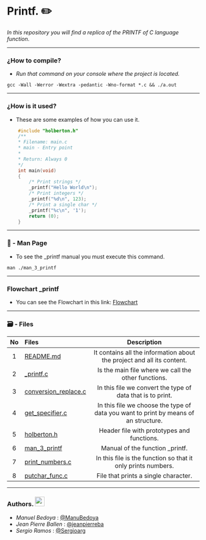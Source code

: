 # Printf. :pencil2:

_In this repository you will find a replica of the PRINTF of C language function_.

---

### ¿How to compile?

- _Run that command on your console where the project is located._

```
gcc -Wall -Werror -Wextra -pedantic -Wno-format *.c && ./a.out
```
---

### ¿How is it used?

- These are some examples of how you can use it.

```c
    #include "holberton.h"
    /**
    * Filename: main.c
    * main - Entry point
    *
    * Return: Always 0
    */
    int main(void)
    {
        /* Print strings */
        _printf("Hello World\n");
        /* Print integers */
        _printf("%d\n", 123);
        /* Print a single char */
        _printf("%c\n", '1');
        return (0);
    }
```
---
### 📖 - Man Page

* To see the _printf manual you must execute this command.

```
man ./man_3_printf
```
---

### Flowchart _printf

* You can see the Flowchart in this link: <a href="https://miro.com/welcomeonboard/EsJ8ag4mHZM0pZoZLp6w8ZnQ7cV9c3x4So5UJnWLSajA0TjO7jFH3EYw8VU5ZTMa">Flowchart</a>

---

### 🗃 - Files

No|Files|Description
:---:|:---|:---:
1|[README.md](./README.md)| It contains all the information about the project and all its content.
2|[_printf.c](./_printf.c)| Is the main file where we call the other functions.
3|[conversion_replace.c](./conversion_replace.c)| In this file we convert the type of data that is to print.
4|[get_specifier.c](./get_specifier.c)| In this file we choose the type of data you want to print by means of an structure.
5|[holberton.h](./holberton.h)| Header file with prototypes and functions.
6|[man_3_printf](./man_3_printf)| Manual of the function _printf.
7|[print_numbers.c](./print_numbers.c)| In this file is the function so that it only prints numbers.
8|[putchar_func.c](./putchar_func.c)| File that prints a single character.

---

### Authors. <img src="https://image.flaticon.com/icons/png/512/25/25231.png" width="25" height="25">

- *Manuel Bedoya* : [@ManuBedoya](https://github.com/ManuBedoya)
- *Jean Pierre Ballen* : [@jeanpierreba](https://github.com/jeanpierreba)
- *Sergio Ramos* : [@Sergioarg](https://github.com/Sergioarg)
